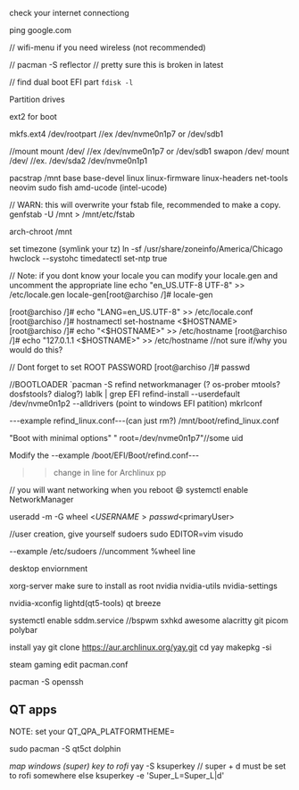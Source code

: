 check your internet connectiong

ping google.com

// wifi-menu if you need wireless (not recommended)

// pacman -S reflector // pretty sure this is broken in latest

// find dual boot EFI part
`fdisk -l`


Partition drives

ext2 for boot

mkfs.ext4 /dev/rootpart //ex /dev/nvme0n1p7 or /dev/sdb1


//mount
mount /dev/<ROOTPART> //ex /dev/nvme0n1p7 or /dev/sdb1
swapon /dev/<SWAPPART>
mount /dev/<EFIPART> //ex. /dev/sda2 /dev/nvme0n1p1

pacstrap /mnt base base-devel linux linux-firmware linux-headers net-tools neovim sudo fish amd-ucode
(intel-ucode)

// WARN: this will overwrite your fstab file, recommended to make a copy.
genfstab -U /mnt > /mnt/etc/fstab

arch-chroot /mnt

set timezone (symlink your tz)
ln -sf /usr/share/zoneinfo/America/Chicago
hwclock --systohc
timedatectl set-ntp true

// Note: if you dont know your locale you can modify your locale.gen and uncomment the appropriate line
echo "en_US.UTF-8 UTF-8" >> /etc/locale.gen
locale-gen[root@archiso /]# locale-gen

[root@archiso /]# echo "LANG=en_US.UTF-8" >> /etc/locale.conf
[root@archiso /]# hostnamectl set-hostname <$HOSTNAME>
[root@archiso /]# echo "<$HOSTNAME>" >> /etc/hostname
[root@archiso /]# echo "127.0.1.1 <$HOSTNAME>" >> /etc/hostname //not sure if/why you would do this?

// Dont forget to set ROOT PASSWORD
[root@archiso /]# passwd

//BOOTLOADER
`pacman -S refind networkmanager
(? os-prober mtools? dosfstools? dialog?)
lablk | grep EFI
refind-install --userdefault /dev/nvme0n1p2 --alldrivers (point to windows EFI patition)
mkrlconf

---example refind_linux.conf---(can just rm?)
/mnt/boot/refind_linux.conf

"Boot with minimal options" " root=/dev/nvme0n1p7"//some uid

Modify the 
--example /boot/EFI/Boot/refind.conf---
>> change in line for Archlinux pp

// you will want networking when you reboot :smile:
systemctl enable NetworkManager

useradd -m -G wheel <$USERNAME>
passwd <$primaryUser>

//user creation, give yourself sudoers
sudo EDITOR=vim visudo

--example /etc/sudoers
//uncomment %wheel line

desktop enviornment

xorg-server
make sure to install as root
nvidia nvidia-utils nvidia-settings

nvidia-xconfig
lightd(qt5-tools) qt breeze
 


systemctl enable sddm.service
//bspwm sxhkd 
awesome
alacritty git picom polybar

install yay
git clone https://aur.archlinux.org/yay.git
cd yay
makepkg -si

steam gaming
edit pacman.conf

pacman -S openssh

## QT apps

NOTE: set your QT_QPA_PLATFORMTHEME=

sudo pacman -S qt5ct dolphin 

_map windows (super) key to rofi_
yay -S ksuperkey
// super + d must be set to rofi somewhere else
ksuperkey -e 'Super_L=Super_L|d'
